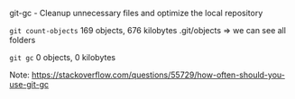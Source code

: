 git-gc - Cleanup unnecessary files and optimize the local repository

`git count-objects` 
169 objects, 676 kilobytes
.git/objects => we can see all folders

`git gc`
0 objects, 0 kilobytes


Note: https://stackoverflow.com/questions/55729/how-often-should-you-use-git-gc